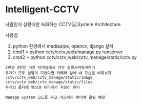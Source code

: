 # Intelligent-CCTV
사람인식 상황에만 녹화하는 CCTV
![System Architecture](https://user-images.githubusercontent.com/13642330/176994409-57b99e85-0a67-491b-a14a-38ff0ed1966f.png)

사용법
1. python 환경에서 mediapipe, opencv, django 설치
2. cmd1 > python cctv/cctv_web/manage.py runserver
3. cmd2 > python cctv/cctv_web/cctv_manage/static/cctv.py

```
2번과 3번은 다른 터미널에서 각각 실행시켜줘야한다
두개가 모두 실행이 되었다면 카메라 앞에 내 모습을 비춰보자
cctv/cctv_web/cctv_manage/static/image
cctv/cctv_web/cctv_manage/static/files
두개의 폴더에 영상과 이미지가 저장이 된다

Manage System 코드를 짜고 라즈베리 파이에 올릴 예정
```
